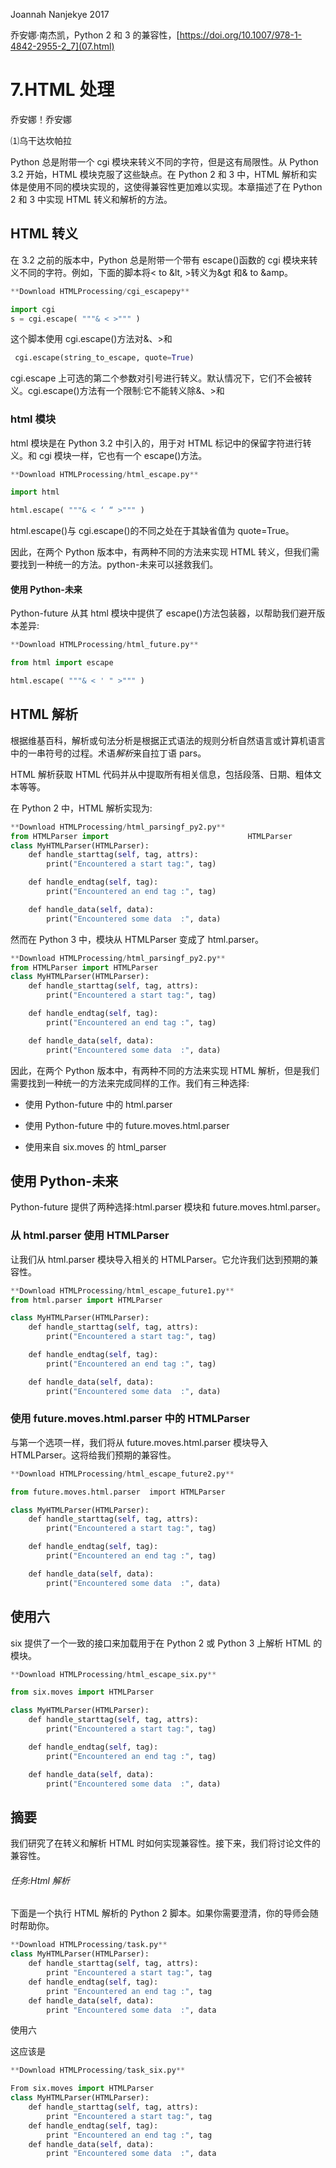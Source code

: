 Joannah Nanjekye 2017

乔安娜·南杰凯，Python 2 和 3 的兼容性，[https://doi.org/10.1007/978-1-4842-2955-2_7](07.html)

# 7.HTML 处理

乔安娜！乔安娜

⑴乌干达坎帕拉

Python 总是附带一个 cgi 模块来转义不同的字符，但是这有局限性。从 Python 3.2 开始，HTML 模块克服了这些缺点。在 Python 2 和 3 中，HTML 解析和实体是使用不同的模块实现的，这使得兼容性更加难以实现。本章描述了在 Python 2 和 3 中实现 HTML 转义和解析的方法。

## HTML 转义

在 3.2 之前的版本中，Python 总是附带一个带有 escape()函数的 cgi 模块来转义不同的字符。例如，下面的脚本将< to &lt, >转义为&gt 和& to &amp。

```py
**Download HTMLProcessing/cgi_escapepy** 

import cgi
s = cgi.escape( """& < >""" )
```

这个脚本使用 cgi.escape()方法对&、>和

```py
 cgi.escape(string_to_escape, quote=True)
```

cgi.escape 上可选的第二个参数对引号进行转义。默认情况下，它们不会被转义。cgi.escape()方法有一个限制:它不能转义除&、>和

### html 模块

html 模块是在 Python 3.2 中引入的，用于对 HTML 标记中的保留字符进行转义。和 cgi 模块一样，它也有一个 escape()方法。

```py
**Download HTMLProcessing/html_escape.py** 

import html

html.escape( """& < ‘ “ >""" )
```

html.escape()与 cgi.escape()的不同之处在于其缺省值为 quote=True。

因此，在两个 Python 版本中，有两种不同的方法来实现 HTML 转义，但我们需要找到一种统一的方法。python-未来可以拯救我们。

#### 使用 Python-未来

Python-future 从其 html 模块中提供了 escape()方法包装器，以帮助我们避开版本差异:

```py
**Download HTMLProcessing/html_future.py** 

from html import escape

html.escape( """& < ' " >""" )
```

## HTML 解析

根据维基百科，解析或句法分析是根据正式语法的规则分析自然语言或计算机语言中的一串符号的过程。术语*解析*来自拉丁语 pars。

HTML 解析获取 HTML 代码并从中提取所有相关信息，包括段落、日期、粗体文本等等。

在 Python 2 中，HTML 解析实现为:

```py
**Download HTMLProcessing/html_parsingf_py2.py** 
from HTMLParser import                               HTMLParser
class MyHTMLParser(HTMLParser):
    def handle_starttag(self, tag, attrs):
        print("Encountered a start tag:", tag)

    def handle_endtag(self, tag):
        print("Encountered an end tag :", tag)

    def handle_data(self, data):
        print("Encountered some data  :", data)
```

然而在 Python 3 中，模块从 HTMLParser 变成了 html.parser。

```py
**Download HTMLProcessing/html_parsingf_py2.py** 
from HTMLParser import HTMLParser 
class MyHTMLParser(HTMLParser):
    def handle_starttag(self, tag, attrs):
        print("Encountered a start tag:", tag)

    def handle_endtag(self, tag):
        print("Encountered an end tag :", tag)

    def handle_data(self, data):
        print("Encountered some data  :", data)
```

因此，在两个 Python 版本中，有两种不同的方法来实现 HTML 解析，但是我们需要找到一种统一的方法来完成同样的工作。我们有三种选择:

*   使用 Python-future 中的 html.parser

*   使用 Python-future 中的 future.moves.html.parser

*   使用来自 six.moves 的 html_parser

## 使用 Python-未来

Python-future 提供了两种选择:html.parser 模块和 future.moves.html.parser。

### 从 html.parser 使用 HTMLParser

让我们从 html.parser 模块导入相关的 HTMLParser。它允许我们达到预期的兼容性。

```py
**Download HTMLProcessing/html_escape_future1.py** 
from html.parser import HTMLParser

class MyHTMLParser(HTMLParser):
    def handle_starttag(self, tag, attrs):
        print("Encountered a start tag:", tag)

    def handle_endtag(self, tag):
        print("Encountered an end tag :", tag)

    def handle_data(self, data):
        print("Encountered some data  :", data)
```

### 使用 future.moves.html.parser 中的 HTMLParser

与第一个选项一样，我们将从 future.moves.html.parser 模块导入 HTMLParser。这将给我们预期的兼容性。

```py
**Download HTMLProcessing/html_escape_future2.py** 

from future.moves.html.parser  import HTMLParser

class MyHTMLParser(HTMLParser):
    def handle_starttag(self, tag, attrs):
        print("Encountered a start tag:", tag)

    def handle_endtag(self, tag):
        print("Encountered an end tag :", tag)

    def handle_data(self, data):
        print("Encountered some data  :", data)
```

## 使用六

six 提供了一个一致的接口来加载用于在 Python 2 或 Python 3 上解析 HTML 的模块。

```py
**Download HTMLProcessing/html_escape_six.py** 

from six.moves import HTMLParser

class MyHTMLParser(HTMLParser):
    def handle_starttag(self, tag, attrs):
        print("Encountered a start tag:", tag)

    def handle_endtag(self, tag):
        print("Encountered an end tag :", tag)

    def handle_data(self, data):
        print("Encountered some data  :", data)
```

## 摘要

我们研究了在转义和解析 HTML 时如何实现兼容性。接下来，我们将讨论文件的兼容性。

###### 任务:Html 解析

下面是一个执行 HTML 解析的 Python 2 脚本。如果你需要澄清，你的导师会随时帮助你。

```py
**Download HTMLProcessing/task.py** 
class MyHTMLParser(HTMLParser):
    def handle_starttag(self, tag, attrs):
        print "Encountered a start tag:", tag
    def handle_endtag(self, tag):
        print "Encountered an end tag :", tag
    def handle_data(self, data):
        print "Encountered some data  :", data
```

使用六

这应该是

```py
**Download HTMLProcessing/task_six.py** 

From six.moves import HTMLParser
class MyHTMLParser(HTMLParser):
    def handle_starttag(self, tag, attrs):
        print "Encountered a start tag:", tag
    def handle_endtag(self, tag):
        print "Encountered an end tag :", tag
    def handle_data(self, data):
        print "Encountered some data  :", data
```